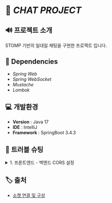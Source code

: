 # 💬 ***CHAT PROJECT***
## 🔊 프로젝트 소개
STOMP 기반의 일대일 채팅을 구현한 프로젝트 입니다.

## 🎨 Dependencies
- *Spring Web*
- *Spring WebSocket*
- *Mustache*
- *Lombok*


## 💻 개발환경
- **Version** : Java 17
- **IDE** : IntelliJ
- **Framework** : SpringBoot 3.4.3


## 🐞 트러블 슈팅
<details>
    <summary>1. 프론트엔드 - 백엔드 CORS 설정</summary><br>

```bash
# 에러 문구
java.lang.IllegalArgumentException: When allowCredentials is true, 
allowedOrigins cannot contain the special value "*" since that cannot be set on the "Access-Control-Allow-Origin" response header. 
To allow credentials to a set of origins, list them explicitly or consider using "allowedOriginPatterns" instead.
```
###
#### 📝 개요
`allowCredentials`를 true로 설정하면 `allowedOrigins`의 값을 `*` 설정할 수 없다는 에러 메세지 였다. 
하지만 `allowCredentials`를 설정하지 않았고 디폴트 값도 false 라는 것 때문에 한동안 구글링과 AI 도움을 받았다.
  
#### ❗원인
```java
// config/handler/WebSocketStompBrokerConfig
@Override
 public void registerStompEndpoints(StompEndpointRegistry registry) {
    registry
            .addEndpoint("/ws-stomp")
            .setAllowedOrigins("*") // 에러 발생의 원인 '*'
            .withSockJS();
}
```
에러 발생의 원인은 `registerStompEndpoints` 메서드의 `setAllowedOrigins`의 `*`가 문제였다.
스프링부트 2.4 버전부터는 `allowCredentials`이 true 일때 `AllowedOrigins`이 `*` 면 스프링 부트에서 보안상 자동으로 에러를 띄운다고 한다.
  
 `allowCredentials`이 true 시 `AllowedOrigins`이 `*` 면 사용자 인증정보가 헤더에 포함되면서 모든 도메인에서 요청을 허용한다는 뜻이다.
이는 결국 악의적인 공격자가 자신만의 도메인과 JS 혹은 HTML을 만들어 사용자를 유도해 요청을 보낼 수 있다는 것이다. 인증정보는 사용자의 쿠키에 저장될테니 
보안상 엄청난 허점이 되기에 스프링 부트에서 처음부터 막는 것이다.


#### ✔️ 해결
```java
// 방법 1
registry
        .addEndpoint("/ws-stomp")
        .setAllowedOrigins("http://localhost:3000") // 프론트 URL
        .withSockJS();

// 방법 2
registry
        .addEndpoint("/ws-stomp")
        .setAllowedOriginPatterns("*") // 패턴 기반 설정
        .withSockJS();
```
해결방법은 방법 1 처럼 프론트 요청 URL을 직접 작성해주거나 방법 2 처럼 패턴 기반 메서드에 와일드카드를 넣어주면 HTTP 표준은 준수하기에
오류가 발생하지 않는다.
</details>

## 🏷 출처
- [소켓 연결 및 구성](https://adjh54.tistory.com/573#5.%20ChatWebSocketHandler%20%ED%81%B4%EB%9E%98%EC%8A%A4%20%EA%B5%AC%EC%84%B1-1-11)